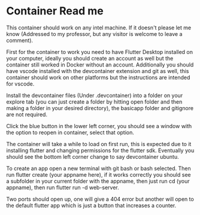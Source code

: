 # Container Read me

This container should work on any intel machine. If it doesn't please let me know (Addressed to my professor, but any visitor is welcome to leave a comment).

First for the container to work you need to have Flutter Desktop installed on your computer, ideally you should create an account as well but the container still worked in Docker without an account. Additionally you should have vscode installed with the devcontainer extension and git as well, this container should work on other platforms but the instructions are intended for vscode.

Install the devcontainer files (Under .devcontainer) into a folder on your explore tab (you can just create a folder by hitting open folder and then making a folder in your desired directory), the basicapp folder and gitignore are not required.

Click the blue button in the lower left corner, you should see a window with the option to reopen in container, select that option.

The container will take a while to load on first run, this is expected due to it installing flutter and changing permissions for the flutter sdk. Eventually you should see the bottom left corner change to say devcontainer ubuntu.

To create an app open a new terminal with git bash or bash selected. Then run flutter create (your appname here), if it works correctly you should see a subfolder in your current folder with the appname, then just run cd (your appname), then run flutter run -d web-server.

Two ports should open up, one will give a 404 error but another will open to the default flutter app which is just a button that increases a counter.